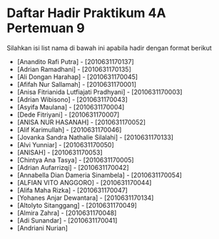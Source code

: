 # Daftar Hadir Praktikum 4A Pertemuan 9
Silahkan isi list nama di bawah ini apabila hadir dengan format berikut

- [Anandito Rafi Putra] - [2010631170137]
- [Adrian Ramadhani] - [2010631170135]
- [Ali Dongan Harahap] - [2010631170045]
- [Afifah Nur Sallamah] - [2010631170001]
- [Anisa Fitrianida Lutfiajati Pradhyani] - [2010631170003]
- [Adrian Wibisono] - [2010631170043]
- [Asyifa Maulana] - [2010631170004]
- [Dede Fitriyani] - [2010631170007]
- [ANISA NUR HASANAH] - [2010631170052]
- [Alif Karimullah] - [2010631170046]
- [Jovanka Sandra Nathalie Silalahi] - [2010631170133]
- [Alvi Yunniar] - [2010631170050]
- [ANISAH] - [2010631170053]
- [Chintya Ana Tasya] - [2010631170005]
- [Adrian Aufarrizqi] - [2010631170042]
- [Annabella Dian Dameria Sinambela] - [2010631170054]
- [ALFIAN VITO ANGGORO] - [2010631170044]
- [Alifa Maha Rizka] - [2010631170047]
- [Yohanes Anjar Dewantara] - [2010631170134]
- [Altolyto Sitanggang] - [2010631170049]
- [Almira Zahra] - [2010631170048]
- [Adi Sunandar] - [2010631170041]
- [Andriani Nurian]

